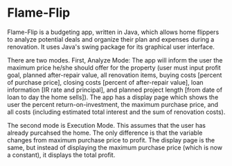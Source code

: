 # Flame-Flip
Flame-Flip is a budgeting app, written in Java, which allows home flippers to analyze potential deals and organize their plan and expenses during a renovation. It uses Java's swing package for its graphical user interface.

There are two modes. First, Analyze Mode: The app will inform the user the maximum price he/she should offer for the property (user must input profit goal, planned after-repair value, all renovation items, buying costs [percent of purchase price], closing costs [percent of after-repair value], loan information [IR rate and principal], and planned project length [from date of loan to day the home sells]). The app has a display page which shows the user the percent return-on-investment, the maximum purchase price, and all costs (including estimated total interest and the sum of renovation costs).

The second mode is Execution Mode. This assumes that the user has already purcahsed the home. The only difference is that the variable changes from maximum purchase price to profit. The display page is the same, but instead of displaying the maximum purchase price (which is now a constant), it displays the total profit. 
